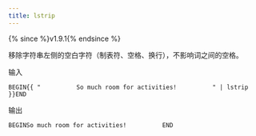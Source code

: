 ```yaml
---
title: lstrip
---
```


{% since %}v1.9.1{% endsince %}

移除字符串左侧的空白字符（制表符、空格、换行），不影响词之间的空格。

输入
```liquid
BEGIN{{ "          So much room for activities!          " | lstrip }}END
```

输出
```text
BEGINSo much room for activities!          END
```
